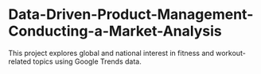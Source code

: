 # Data-Driven-Product-Management-Conducting-a-Market-Analysis
This project explores global and national interest in fitness and workout-related topics using Google Trends data.
